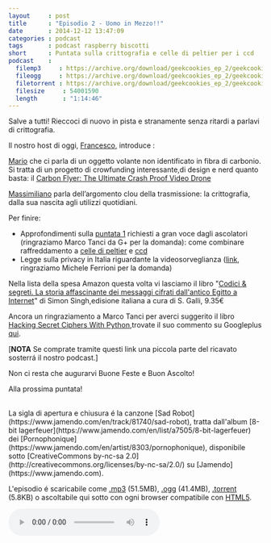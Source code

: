 ```yaml
---
layout     : post
title      : "Episodio 2 - Uomo in Mezzo!!"
date       : 2014-12-12 13:47:09
categories : podcast
tags       : podcast raspberry biscotti
short      : Puntata sulla crittografia e celle di peltier per i ccd 
podcast    :
  filemp3     : https://archive.org/download/geekcookies_ep_2/geekcookies_ep_2.mp3
  fileogg     : https://archive.org/download/geekcookies_ep_2/geekcookies_ep_2.ogg
  filetorrent : https://archive.org/download/geekcookies_ep_2/geekcookies_ep_2_archive.torrent
  filesize     : 54001590
  length       : "1:14:46"
---
```

 
Salve a tutti! Rieccoci di nuovo in pista e stranamente senza ritardi a parlavi di crittografia.

Il nostro host di oggi, [Francesco][twitterfra], introduce :

[Mario][twittermar] che ci parla di un oggetto volante non identificato in fibra di carbonio.
Si tratta di un progetto di crowfunding interessante,di design e nerd quanto basta: il [Carbon Flyer: The Ultimate Crash Proof Video Drone][carbonflyer]

[Massimiliano][twittermas] parla dell’argomento clou della trasmissione: la crittografia, dalla sua nascita agli utilizzi quotidiani.

<!-- more -->

Per finire:

- Approfondimenti sulla [puntata 1](http://geekcookies.github.io/podcast/2014/11/14/episodio-1/) richiesti a gran voce dagli ascolatori (ringraziamo Marco Tanci da G+ per la domanda): come combinare raffreddamento a [celle di peltier][peltier] e [ccd]
- Legge sulla privacy in Italia riguardante la videosorveglianza ([link][privacy], ringraziamo Michele Ferrioni per la domanda)

Nella lista della spesa Amazon questa volta vi lasciamo il libro "[Codici & segreti. La storia affascinante dei messaggi cifrati dall'antico Egitto a Internet](http://amzn.to/1yYjq83)" di Simon Singh,edisione italiana a cura di S. Galli, 9.35€

Ancora un ringraziamento a Marco Tanci per averci suggerito il libro [Hacking Secret Ciphers With Python](http://amzn.to/1wZ4Qkq),trovate il  suo commento su Googleplus [qui](https://plus.google.com/113357141049091803269/posts/GpPJXw9in7v).

[**NOTA** Se comprate tramite questi link una piccola parte del ricavato sosterrá il nostro podcast.]

Non ci resta che augurarvi Buone Feste e Buon Ascolto! 

Alla prossima puntata!

<br />
La sigla di apertura e chiusura é la canzone [Sad Robot](https://www.jamendo.com/en/track/81740/sad-robot), tratta dall'album [8-bit lagerfeuer](https://www.jamendo.com/en/list/a7505/8-bit-lagerfeuer) dei [Pornophonique](https://www.jamendo.com/en/artist/8303/pornophonique), disponibile sotto [CreativeCommons by-nc-sa 2.0](http://creativecommons.org/licenses/by-nc-sa/2.0/) su [Jamendo](https://www.jamendo.com).

L'episodio é scaricabile come [.mp3]({{page.podcast.filemp3}}) (51.5MB), [.ogg]({{page.podcast.fileogg}}) (41.4MB), [.torrent]({{page.podcast.filetorrent}}) (5.8KB) o ascoltabile qui sotto con ogni browser compatibile con [HTML5](http://html5test.com/).


<!--HTML5 audio player,see http://www.bloggerbuster.com/2012/07/how-to-add-music-player-in-blogspot.html-->
<audio preload = "metadata" controls> 
<source src="{{page.podcast.filemp3}}" /> 
If you cannot see the audio controls, your browser does not support the audio element 
</audio>

[twitterfra]: https://twitter.com/cesco_78 
[twittermar]: https://twitter.com/kidpixo 
[twittermas]: https://twitter.com/fanciullim
[carbonflyer]: https://www.indiegogo.com/projects/carbon-flyer-the-ultimate-crash-proof-video-drone
[peltier]: http://it.wikipedia.org/wiki/Cella_di_Peltier
[ccd]: http://it.wikipedia.org/wiki/Dispositivo_ad_accoppiamento_di_carica
[privacy]: https://www.dirittosemplice.it/condominio-e-proprieta/159-condominio-e-videosorveglianza-intervento-del-garante-della-privacy

